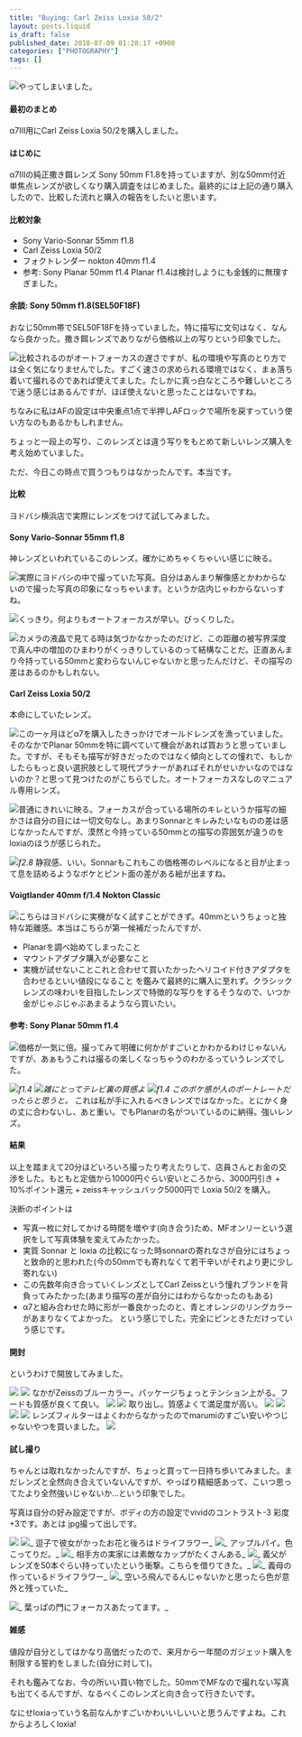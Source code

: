 ```yaml
---
title: "Buying: Carl Zeiss Loxia 50/2"
layout: posts.liquid
is_draft: false
published_date: 2018-07-09 01:28:17 +0900
categories: ["PHOTOGRAPHY"]
tags: []
---
```


 <img class="in_article" src="/public/images/2019/01/75a55-1HM4tI3zEznjKALYp_Z6shg.jpg">やってしまいました。

#### 最初のまとめ
α7III用にCarl Zeiss Loxia 50/2を購入しました。

#### はじめに
α7IIIの純正撒き餌レンズ Sony 50mm F1.8を持っていますが、別な50mm付近単焦点レンズが欲しくなり購入調査をはじめました。最終的には上記の通り購入したので、比較した流れと購入の報告をしたいと思います。

#### 比較対象
- Sony Vario-Sonnar 55mm f1.8
- Carl Zeiss Loxia 50/2
- フォクトレンダー nokton 40mm f1.4
- 参考: Sony Planar 50mm f1.4
Planar f1.4は検討しようにも金銭的に無理すぎました。

#### 余談: Sony 50mm f1.8(SEL50F18F)
おなじ50mm帯でSEL50F18Fを持っていました。特に描写に文句はなく、なんなら良かった。撒き餌レンズでありながら価格以上の写りという印象でした。

 <img class="in_article" src="/public/images/2019/01/69d72-1mAToBPiN_vBRReM4bWx5JQ.jpg">比較されるのがオートフォーカスの遅さですが、私の環境や写真のとり方では全く気になりませんでした。すごく速さの求められる環境ではなく、まぁ落ち着いて撮れるのであれば使えてました。たしかに真っ白なところや難しいところで迷う感じはあるんですが、ほぼ使えないと思ったことはないですね。

ちなみに私はAFの設定は中央重点1点で半押しAFロックで場所を戻すっていう使い方なのもあるかもしれません。

ちょっと一段上の写り、このレンズとは違う写りをもとめて新しいレンズ購入を考え始めていました。

ただ、今日この時点で買うつもりはなかったんです。本当です。

#### 比較
ヨドバシ横浜店で実際にレンズをつけて試してみました。

#### Sony Vario-Sonnar 55mm&nbsp;f1.8
神レンズといわれているこのレンズ。確かにめちゃくちゃいい感じに映る。

 <img class="in_article" src="/public/images/2019/01/bf9d0-02jcaOFzifPhrEcAX.jpg">実際にヨドバシの中で撮っていた写真。自分はあんまり解像感とかわからないので撮った写真の印象になっちゃいます。というか店内じゃわからないっすね。

 <img class="in_article" src="/public/images/2019/01/44dc3-1FBJvbueQSUE-mugmbDs6Uw.jpg">くっきり。何よりもオートフォーカスが早い。びっくりした。

 <img class="in_article" src="/public/images/2019/01/05ade-1JbfxqRaSdEUjxLH5Zj2eWQ.jpg">カメラの液晶で見てる時は気づかなかったのだけど、この距離の被写界深度で真ん中の増加のひまわりがくっきりしているのって結構なことだ。正直あんまり今持っている50mmと変わらないんじゃないかと思ったんだけど、その描写の差はあるのかもしれない。

#### Carl Zeiss Loxia&nbsp;50/2
本命にしていたレンズ。

 <img class="in_article" src="/public/images/2019/01/5d0aa-0MjpMyYQW6-x3tjSI.jpg">この一ヶ月ほどα7を購入したきっかけでオールドレンズを漁っていました。そのなかでPlanar 50mmを特に調べていて機会があれば買おうと思っていました。ですが、そもそも描写が好きだったのではなく傾向としての憧れで、もしかしたらもっと良い選択肢として現代プラナーがあればそれがせいかいなのではないのか？と思って見つけたのがこちらでした。オートフォーカスなしのマニュアル専用レンズ。

 <img class="in_article" src="/public/images/2019/01/4fcb8-1WI97n0G-0UhQkN3sQAZoSA.jpg">普通にきれいに映る。フォーカスが合っている場所のキレというか描写の細かさは自分の目には一切文句なし。あまりSonnarとキレみたいなものの差は感じなかったんですが、漠然と今持っている50mmとの描写の雰囲気が違うのをloxiaのほうが感じられた。

 <img class="in_article" src="/public/images/2019/01/68245-17hErfms3u9ntBz9skblOBA.jpg">_f2.8_
静寂感、いい。Sonnarもこれもこの価格帯のレベルになると目が止まって息を詰めるようなボケとピント面の差がある絵が出ますね。

#### Voigtlander 40mm f/1.4 Nokton&nbsp;Classic
 <img class="in_article" src="/public/images/2019/01/1f676-0ouJPcTVJcABUrxHA.jpg">こちらはヨドバシに実機がなく試すことができず。40mmというちょっと独特な距離感。本当はこちらが第一候補だったんですが、

- Planarを調べ始めてしまったこと
- マウントアダプタ購入が必要なこと
- 実機が試せないことこれと合わせて買いたかったヘリコイド付きアダプタを合わせるといい値段になること
を鑑みて最終的に購入に至れず。クラシックレンズの味わいを目指したレンズで特徴的な写りをするそうなので、いつか金がじゃぶじゃぶあまるようなら買いたい。

#### 参考: Sony Planar 50mm&nbsp;f1.4
 <img class="in_article" src="/public/images/2019/01/0df65-0pBLt-7Cqg9oEpRIJ.jpg">価格が一気に倍。撮ってみて明確に何かがすごいとかわかるわけじゃないんですが、あぁもうこれは撮るの楽しくなっちゃうのわかるっていうレンズでした。

 <img class="in_article" src="/public/images/2019/01/4c2b4-1b447OL2TfAH299GCQeTMfQ.jpg">_f1.4_
 <img class="in_article" src="/public/images/2019/01/5e122-1tOmn_cCmTIHCd8L7Wx_RbQ.jpg">_雑にとってテレビ裏の質感よ_
 <img class="in_article" src="/public/images/2019/01/e5e3e-1DRHWN2Dv01vDoOdGQDm4WA.jpg">_f1.4 このボケ感が人のポートレートだったらと思うと。_
これは私が手に入れるべきレンズではなかった。とにかく身の丈に合わないし、あと重い。でもPlanarの名がついているのに納得。強いレンズ。

#### 結果
以上を踏まえて20分ほどいろいろ撮ったり考えたりして、店員さんとお金の交渉をした。もともと定価から10000円ぐらい安いところから、3000円引き + 10%ポイント還元 + zeissキャッシュバック5000円で Loxia 50/2 を購入。

決断のポイントは

- 写真一枚に対してかける時間を増やす(向き合う)ため、MFオンリーという選択をして写真体験を変えてみたかった。
- 実質 Sonnar と loxia の比較になった時sonnarの寄れなさが自分にはちょっと致命的と思われた(今の50mmでも寄れなくて若干辛いがそれより更に少し寄れない)
- この先数年向き合っていくレンズとしてCarl Zeissという憧れブランドを背負ってみたかった(あまり描写の差が自分にはわからなかったのもある)
- α7と組み合わせた時に形が一番良かったのと、青とオレンジのリングカラーがあまりなくてよかった。
という感じでした。完全にピンときただけっていう感じです。

#### 開封
というわけで開放してみました。

 <img class="in_article" src="/public/images/2019/01/17341-12wxyitJ2dhXhZc2rua72fw.jpg"> 
 <img class="in_article" src="/public/images/2019/01/c5b92-1IP4wmA16ya1ibMJSKbfe2g.jpg">
 なかがZeissのブルーカラー。パッケージちょっとテンション上がる。フードも質感が良くて良い。

 <img class="in_article" src="/public/images/2019/01/a2a9c-1hBns2EIqdUvqIIuFtP5nmA.jpg"> 
 <img class="in_article" src="/public/images/2019/01/c8ec9-1G-EMPVdR4pCMg7lzo1aHoQ.jpg">
 取り出し。質感よくて満足度が高い。

 <img class="in_article" src="/public/images/2019/01/ab58d-1Z4wELjp2nOkSj-1uHBHfxA.jpg"> 
 <img class="in_article" src="/public/images/2019/01/a4b01-1KES3ereoO8umJQFYroMoYQ.jpg"> 
 <img class="in_article" src="/public/images/2019/01/4ff90-12kzcJAYEJvd1iBg6ljn-_g.jpg"> 
 <img class="in_article" src="/public/images/2019/01/f76f3-1Mw4hYZDuzXxbz66sj5knJg.jpg">
 レンズフィルターはよくわからなかったのでmarumiのすごい安いやつじゃないやつを買いました。

 <img class="in_article" src="/public/images/2019/01/841ed-0em2j2pjj5C-N1Ci0.jpg">

#### 試し撮り
ちゃんとは取れなかったんですが、ちょっと買って一日持ち歩いてみました。まだレンズと全然向き合えていないんですが、やっぱり精細感あって、こいつ思ってたより全然強いじゃないか…という印象でした。

写真は自分の好み設定ですが、ボディの方の設定でvividのコントラスト-3 彩度+3です。あとは jpg撮って出しです。

 <img class="in_article" src="/public/images/2019/01/ffdac-1T8WXSRrbDT-91Xx8LniWDw.jpg"> 
 <img class="in_article" src="/public/images/2019/01/ffe48-1MfXBqVGFXBYReVvBewhL1A.jpg">_
 逗子で彼女がかったお花と後ろはドライフラワー_
 <img class="in_article" src="/public/images/2019/01/87609-1RUp5mmsCv9b0a0OTBwPHvg.jpg">_
 アップルパイ。色こってりだ。_
 <img class="in_article" src="/public/images/2019/01/e9c42-1IfMI6AEkGN6ah-CK_4hVRg.jpg">_
 相手方の実家には素敵なカップがたくさんある_
 <img class="in_article" src="/public/images/2019/01/7e2bb-1ctZGcUiFyGTo7uRbIfdLbA.jpg">_
 義父がレンズを50本ぐらい持っていたという衝撃。こちらを借りてきた。_
 <img class="in_article" src="/public/images/2019/01/27abb-1u4zzFw7J6AHwapHNH8fqhA.jpg">_
 義母の作っているドライフラワー_
 <img class="in_article" src="/public/images/2019/01/b6eab-1rX-qULP31npsSVEdxXeTZQ.jpg">_
 空いろ飛んでるんじゃないかと思ったら色が意外と残っていた_

 <img class="in_article" src="/public/images/2019/01/37b28-11wrRnwZFr1tsl5n9dCdbfw.jpg">_
 葉っぱの門にフォーカスあたってます。_
#### 雑感
値段が自分としてはかなり高価だったので、来月から一年間のガジェット購入を制限する誓約をしました(自分に対して)。

それも鑑みてなお、今の所いい買い物でした。50mmでMFなので撮れない写真も出てくるんですが、なるべくこのレンズと向き合って行きたいです。

なにせloxiaっていう名前なんかすごいかわいいしいいと思うんですよね。これからよろしくloxia!


